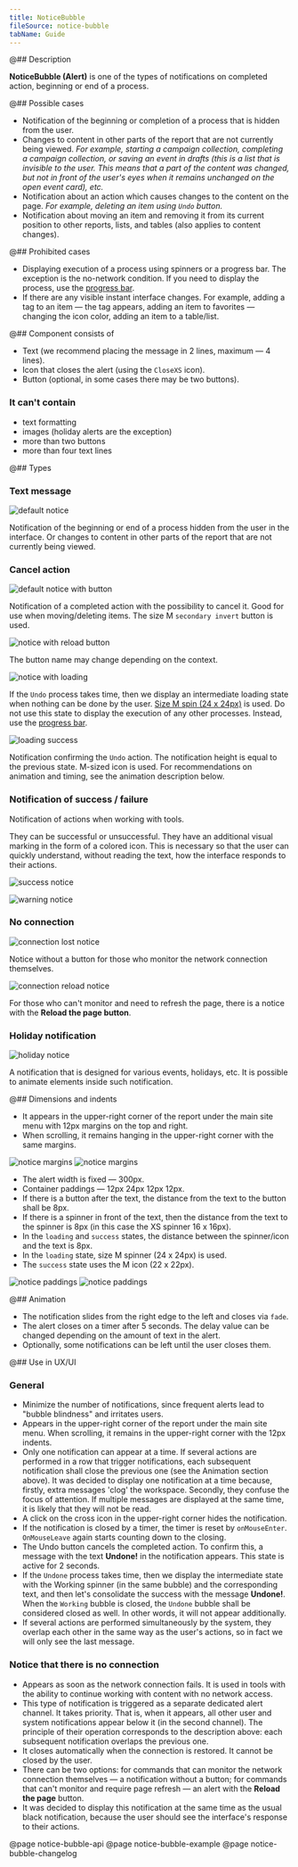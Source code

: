 ```yaml
---
title: NoticeBubble
fileSource: notice-bubble
tabName: Guide
---
```


@## Description

**NoticeBubble (Alert)** is one of the types of notifications on completed action, beginning or end of a process.

@## Possible cases

- Notification of the beginning or completion of a process that is hidden from the user.
- Changes to content in other parts of the report that are not currently being viewed. _For example, starting a campaign collection, completing a campaign collection, or saving an event in drafts (this is a list that is invisible to the user. This means that a part of the content was changed, but not in front of the user's eyes when it remains unchanged on the open event card), etc._
- Notification about an action which causes changes to the content on the page. _For example, deleting an item using `Undo` button._
- Notification about moving an item and removing it from its current position to other reports, lists, and tables (also applies to content changes).

@## Prohibited cases

- Displaying execution of a process using spinners or a progress bar. The exception is the no-network condition. If you need to display the process, use the [progress bar](/components/progress-bar/).
- If there are any visible instant interface changes. For example, adding a tag to an item — the tag appears, adding an item to favorites — changing the icon color, adding an item to a table/list.

@## Component consists of

- Text (we recommend placing the message in 2 lines, maximum — 4 lines).
- Icon that closes the alert (using the `CloseXS` icon).
- Button (optional, in some cases there may be two buttons).

### It can't contain

- text formatting
- images (holiday alerts are the exception)
- more than two buttons
- more than four text lines

@## Types

### Text message

![default notice](static/text1.png)

Notification of the beginning or end of a process hidden from the user in the interface. Or changes to content in other parts of the report that are not currently being viewed.

### Cancel action

![default notice with button](static/default.png)

Notification of a completed action with the possibility to cancel it. Good for use when moving/deleting items. The size M `secondary invert` button is used.

![notice with reload button](static/reload_btn.png)

The button name may change depending on the context.

![notice with loading](static/default-loading.png)

If the `Undo` process takes time, then we display an intermediate loading state when nothing can be done by the user. [Size M spin (24 x 24px)](/components/spin/) is used. Do not use this state to display the execution of any other processes. Instead, use the [progress bar](/components/progress-bar/).

![loading success](static/default-success.png)

Notification confirming the `Undo` action. The notification height is equal to the previous state. M-sized icon is used. For recommendations on animation and timing, see the animation description below.

### Notification of success / failure

Notification of actions when working with tools.

They can be successful or unsuccessful. They have an additional visual marking in the form of a colored icon. This is necessary so that the user can quickly understand, without reading the text, how the interface responds to their actions.

![ success notice](static/success-notice.png)

![ warning notice](static/warning-notice.png)

### No connection

![connection lost notice](static/notice.png)

Notice without a button for those who monitor the network connection themselves.

![connection reload notice](static/reload.png)

For those who can't monitor and need to refresh the page, there is a notice with the **Reload the page button**.

### Holiday notification

![holiday notice](static/event_alert.png)

A notification that is designed for various events, holidays, etc. It is possible to animate elements inside such notification.

@## Dimensions and indents

- It appears in the upper-right corner of the report under the main site menu with 12px margins on the top and right.
- When scrolling, it remains hanging in the upper-right corner with the same margins.

![notice margins](static/noticeBubble1.png)
![notice margins](static/noticeBubble2.png)

- The alert width is fixed — 300px.
- Container paddings — 12px 24px 12px 12px.
- If there is a button after the text, the distance from the text to the button shall be 8px.
- If there is a spinner in front of the text, then the distance from the text to the spinner is 8px (in this case the XS spinner 16 x 16px).
- In the `loading` and `success` states, the distance between the spinner/icon and the text is 8px.
- In the `loading` state, size M spinner (24 x 24px) is used.
- The `success` state uses the M icon (22 x 22px).

![notice paddings](static/1.png)
![notice paddings](static/2.png)

@## Animation

- The notification slides from the right edge to the left and closes via `fade`.
- The alert closes on a timer after 5 seconds. The delay value can be changed depending on the amount of text in the alert.
- Optionally, some notifications can be left until the user closes them.

@## Use in UX/UI

### General

- Minimize the number of notifications, since frequent alerts lead to "bubble blindness" and irritates users.
- Appears in the upper-right corner of the report under the main site menu. When scrolling, it remains in the upper-right corner with the 12px indents.
- Only one notification can appear at a time. If several actions are performed in a row that trigger notifications, each subsequent notification shall close the previous one (see the Animation section above). It was decided to display one notification at a time because, firstly, extra messages 'clog' the workspace. Secondly, they confuse the focus of attention. If multiple messages are displayed at the same time, it is likely that they will not be read.
- A click on the cross icon in the upper-right corner hides the notification.
- If the notification is closed by a timer, the timer is reset by `onMouseEnter`. `OnMouseLeave` again starts counting down to the closing.
- The Undo button cancels the completed action. To confirm this, a message with the text **Undone!** in the notification appears. This state is active for 2 seconds.
- If the `Undone` process takes time, then we display the intermediate state with the Working spinner (in the same bubble) and the corresponding text, and then let's consolidate the success with the message **Undone!**. When the `Working` bubble is closed, the `Undone` bubble shall be considered closed as well. In other words, it will not appear additionally.
- If several actions are performed simultaneously by the system, they overlap each other in the same way as the user's actions, so in fact we will only see the last message.

### Notice that there is no connection

- Appears as soon as the network connection fails. It is used in tools with the ability to continue working with content with no network access.
- This type of notification is triggered as a separate dedicated alert channel. It takes priority. That is, when it appears, all other user and system notifications appear below it (in the second channel). The principle of their operation corresponds to the description above: each subsequent notification overlaps the previous one.
- It closes automatically when the connection is restored. It cannot be closed by the user.
- There can be two options: for commands that can monitor the network connection themselves — a notification without a button; for commands that can't monitor and require page refresh — an alert with the **Reload the page** button.
- It was decided to display this notification at the same time as the usual black notification, because the user should see the interface's response to their actions.

@page notice-bubble-api
@page notice-bubble-example
@page notice-bubble-changelog
